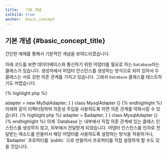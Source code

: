 ```yaml
---
title:   기본 개념
isChild: true
anchor:  basic_concept
---
```


## 기본 개념 {#basic_concept_title}

간단한 예제를 통해서 기본적인 개념을 보여드리겠습니다.

아래 코드를 보면 데이터베이스와 통신하기 위한 어댑터를 필요로 하는 `Database`라는 클래스가 있습니다. 생성자에서 어댑터
인스턴스를 생성하는 방식으로 되어 있어서 두 클래스는 서로 강한 의존 관계를 가지고 있습니다. 그래서 `Database` 클래스를
테스트하기도 어렵습니다.

{% highlight php %}
<?php
namespace Database;

class Database
{
    protected $adapter;

    public function __construct()
    {
        $this->adapter = new MySqlAdapter;
    }
}

class MysqlAdapter {}
{% endhighlight %}

아래와 같이 리팩터링하여 의존성 주입을 사용하도록 하면 의존 관계를 약화시킬 수 있습니다.

{% highlight php %}
<?php
namespace Database;

class Database
{
    protected $adapter;

    public function __construct(MySqlAdapter $adapter)
    {
        $this->adapter = $adapter;
    }
}

class MysqlAdapter {}
{% endhighlight %}

이제 `Database`는 내부에서 직접 의존 관계에 있는 클래스 인스턴스를 생성하지 않고, 외부에서 전달받게 되었습니다. 어댑터
인스턴스를 인자로 전달받는 메소드를 만들어서 해당 어댑터를 사용하도록 설정하는 방식을 적용하거나, `$adapter`
프로퍼티를 `public` 으로 만들어서 프로퍼티를 직접 설정하게 할 수도 있을 것입니다.
